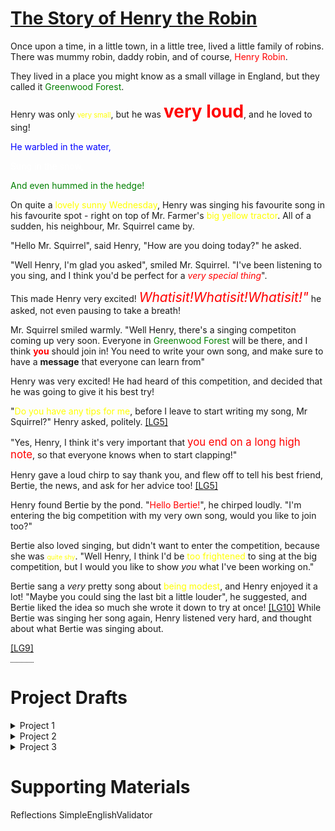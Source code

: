 <style>
.tooltip {
    position: relative;
    display: inline-block;
    border-bottom: 1px dotted black;
}

.tooltip .tooltiptext {
    visibility: hidden;
    width: 120px;
    background-color: black;
    color: #fff;
    text-align: center;
    border-radius: 6px;
    padding: 5px 0;
    position: absolute;
    z-index: 1;
    top: 150%;
    left: 50%;
    margin-left: -60px;
}

.tooltip .tooltiptext::after {
    content: "";
    position: absolute;
    bottom: 100%;
    left: 50%;
    margin-left: -5px;
    border-width: 5px;
    border-style: solid;
    border-color: transparent transparent black transparent;
}

.tooltip:hover .tooltiptext {
    visibility: visible;
}
</style>


# <u><b>The Story of Henry the Robin</b></u>

Once upon a time, in a little town, in a little tree, lived a little family of robins. There was mummy robin, daddy robin, and of course, <span style="color:red">Henry Robin</span>.

They lived in a place you might know as a small village in England, but they called it <span style="color:green">Greenwood Forest</span>.

Henry was only <span style="font-size:.8em;color:yellow">very small</span>, but he was <b><span style="font-size:2em;color:red">very loud</span></b>, and he loved to sing!

<span style="color:blue">He warbled in the water,</span>

<span style="color:white">Sung in the snow,</span>

<span style="color:green">And even hummed in the hedge!</span>

On quite a <span style="color:yellow">lovely sunny Wednesday</span>, Henry was singing his favourite song in his favourite spot - right on top of Mr. Farmer's <span style="color:yellow">big yellow tractor</span>. All of a sudden, his neighbour, Mr. Squirrel came by.

"Hello Mr. Squirrel", said Henry, "How are you doing today?" he asked.

"Well Henry, I'm glad you asked", smiled Mr. Squirrel. "I've been listening to you sing, and I think you'd be perfect for a _<span style="color:red">very special thing</span>_".

This made Henry very excited! _<span style="font-size:1.5em;color:red">Whatisit!Whatisit!Whatisit!"</span>_ he asked, not even pausing to take a breath!

Mr. Squirrel smiled warmly. "Well Henry, there's a singing competiton coming up very soon. Everyone in <span style="color:green">Greenwood Forest</span> will be there, and I think <span style="color:red"><b>you</b></span> should join in! You need to write your own song, and make sure to have a <b>message</b> that everyone can learn from"

Henry was very excited! He had heard of this competition, and decided that he was going to give it his best try!

"<span style="color:yellow">Do you have any tips for me</span>, before I leave to start writing my song, Mr Squirrel?" Henry asked, politely. [[LG5]](https://towrofterra.github.io/LearningGoalEvidence/LG5.jpg)

"Yes, Henry, I think it's very important that <span style="font-size:1.2em;color:red">you end on a long high note</span>, so that everyone knows when to start clapping!"

Henry gave a loud chirp to say thank you, and flew off to tell his best friend, Bertie, the news, and ask for her advice too! [[LG5]](https://towrofterra.github.io/LearningGoalEvidence/LG5.jpg)

Henry found Bertie by the pond. "<span style="color:red">Hello Bertie!</span>", he chirped loudly. "I'm entering the big competition with my very own song, would you like to join too?"


Bertie also loved singing, but didn't want to enter the competition, because she was <span style="font-size:0.75em;color:yellow">quite shy</span>. "Well Henry, I think I'd be <span style="color:yellow">too frightened</span> to sing at the big competition, but I would you like to show <em>you</em> what I've been working on."

Bertie sang a _very_ pretty song about <span style="color:yellow">being modest</span>, and Henry enjoyed it a lot! "Maybe you could sing the last bit a little louder", he suggested, and Bertie liked the idea so much she wrote it down to try at once! [[LG10]](https://towrofterra.github.io/LearningGoalEvidence/LG10.jpg) While Bertie was singing her song again, Henry listened very hard, and thought about what Bertie was singing about. <div class="tooltip">[[LG9]](https://towrofterra.github.io/LearningGoalEvidence/LG9.jpg)
  <span class="tooltiptext">LG9 def</span>
</div>

# Project Drafts

<details><summary>Project 1</summary><p>
<object data="https://towrofterra.github.io/p1.pdf" type="application/pdf" width="700px" height="1000px">
    <embed src="https://towrofterra.github.io/p1.pdf">
        <p>This browser does not support PDFs. Please download the PDF to view it: <a href="https://towrofterra.github.io/p1.pdf">Download PDF</a>.     </p>
    </embed>
</object>
</p></details>

<details><summary>Project 2</summary><p>
<object data="https://towrofterra.github.io/p2.pdf" type="application/pdf" width="700px" height="1000px">
    <embed src="https://towrofterra.github.io/p2.pdf">
        <p>This browser does not support PDFs. Please download the PDF to view it: <a href="https://towrofterra.github.io/p2.pdf">Download PDF</a>.     </p>
    </embed>
</object></p></details>

<details><summary>Project 3</summary><p>
 <object data="https://towrofterra.github.io/p3.pdf" type="application/pdf" width="700px" height="1000px">
    <embed src="https://towrofterra.github.io/p3.pdf">
        <p>This browser does not support PDFs. Please download the PDF to view it: <a href="https://towrofterra.github.io/p2.pdf">Download PDF</a>.     </p>
    </embed>
</object>
</p></details>

# Supporting Materials

Reflections
SimpleEnglishValidator
